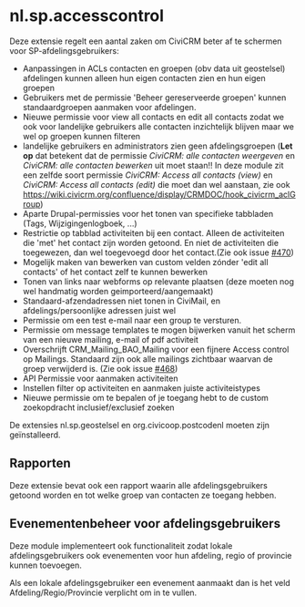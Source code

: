 nl.sp.accesscontrol
===================

Deze extensie regelt een aantal zaken om CiviCRM beter af te schermen voor SP-afdelingsgebruikers:

- Aanpassingen in ACLs contacten en groepen (obv data uit geostelsel) afdelingen kunnen alleen hun eigen contacten zien en hun eigen groepen
- Gebruikers met de permissie 'Beheer gereserveerde groepen' kunnen standaardgroepen aanmaken voor afdelingen. 
- Nieuwe permissie voor view all contacts en edit all contacts zodat we ook voor landelijke gebruikers alle contacten inzichtelijk blijven maar we wel op groepen kunnen filteren
- landelijke gebruikers en administrators zien geen afdelingsgroepen (**Let op** dat betekent dat de permissie *CiviCRM: alle contacten weergeven* en *CiviCRM: alle contacten bewerken* uit moet staan!! In deze module zit een zelfde soort permissie *CiviCRM: Access all contacts (view)* en *CiviCRM: Access all contacts (edit)* die moet dan wel aanstaan, zie ook https://wiki.civicrm.org/confluence/display/CRMDOC/hook_civicrm_aclGroup)
- Aparte Drupal-permissies voor het tonen van specifieke tabbladen (Tags, Wijzigingenlogboek, ...)
- Restrictie op tabblad activiteiten bij een contact. Alleen de activiteiten die 'met' het contact zijn worden getoond. En niet de activiteiten die toegewezen, dan wel toegevoegd door het contact.(Zie ook issue [#470](https://redmine.sp.nl/issues/470))
- Mogelijk maken van bewerken van custom velden zónder 'edit all contacts' of het contact zelf te kunnen bewerken
- Tonen van links naar webforms op relevante plaatsen (deze moeten nog wel handmatig worden geimporteerd/aangemaakt)
- Standaard-afzendadressen niet tonen in CiviMail, en afdelings/persoonlijke adressen juist wel
- Permissie om een test e-mail naar een group te versturen. 
- Permissie om message templates te mogen bijwerken vanuit het scherm van een nieuwe mailing, e-mail of pdf activiteit
- Overschrijft CRM_Mailing_BAO_Mailing voor een fijnere Access control op Mailings. Standaard zijn ook alle mailings zichtbaar waarvan de groep verwijderd is. (Zie ook issue [#468](https://redmine.sp.nl/issues/468))
- API Permissie voor aanmaken activiteiten
- Instellen filter op activiteiten en aanmaken juiste activiteistypes
- Nieuwe permissie om te bepalen of je toegang hebt to de custom zoekopdracht inclusief/exclusief zoeken

De extensies nl.sp.geostelsel en org.civicoop.postcodenl moeten zijn geïnstalleerd.

Rapporten
---------

Deze extensie bevat ook een rapport waarin alle afdelingsgebruikers getoond worden en tot welke groep van contacten ze toegang hebben.

Evenementenbeheer voor afdelingsgebruikers
------------------------------------------

Deze module implementeert ook functionaliteit zodat lokale afdelingsgebruikers
ook evenementen voor hun afdeling, regio of provincie kunnen toevoegen.

Als een lokale afdelingsgebruiker een evenement aanmaakt dan is het veld Afdeling/Regio/Provincie
verplicht om in te vullen.
